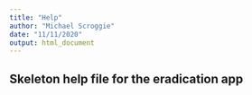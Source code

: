 ```yaml
---
title: "Help"
author: "Michael Scroggie"
date: "11/11/2020"
output: html_document
---
```


## Skeleton help file for the eradication app

